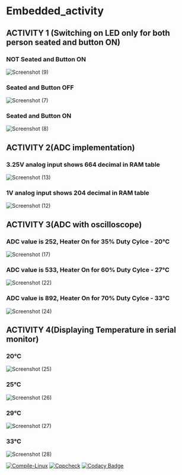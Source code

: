 # Embedded_activity
## ACTIVITY 1 (Switching on LED only for both person seated and button ON)
### NOT Seated and Button ON
![Screenshot (9)](https://user-images.githubusercontent.com/81116875/116706349-2cdcab00-a9eb-11eb-8e75-eef6bd6344ba.png)
###  Seated and Button OFF
![Screenshot (7)](https://user-images.githubusercontent.com/81116875/116706420-3f56e480-a9eb-11eb-8cb7-ab3e023788af.png)
### Seated and Button ON
![Screenshot (8)](https://user-images.githubusercontent.com/81116875/116706454-4847b600-a9eb-11eb-8efc-3c0dc95dd196.png)

## ACTIVITY 2(ADC implementation)
### 3.25V analog input shows 664 decimal in RAM table
![Screenshot (13)](https://user-images.githubusercontent.com/81116875/116716353-48e54a00-a9f5-11eb-9218-607d36fe45f0.png)
### 1V analog input shows 204 decimal in RAM table
![Screenshot (12)](https://user-images.githubusercontent.com/81116875/116716388-513d8500-a9f5-11eb-8ae8-e8c80cba09d1.png)

## ACTIVITY 3(ADC with oscilloscope)
### ADC value is 252, Heater On for 35% Duty Cylce - 20°C
![Screenshot (17)](https://user-images.githubusercontent.com/81116875/116735712-8acdba80-aa0c-11eb-82d4-ad3381415129.png)
### ADC value is 533, Heater On for 60% Duty Cylce - 27°C
![Screenshot (22)](https://user-images.githubusercontent.com/81116875/116736022-f57ef600-aa0c-11eb-8e51-69a3a79663af.png)
### ADC value is 892, Heater On for 70% Duty Cylce - 33°C
![Screenshot (24)](https://user-images.githubusercontent.com/81116875/116736295-527aac00-aa0d-11eb-9333-d942bef5f22f.png)

## ACTIVITY 4(Displaying Temperature in serial monitor)
### 20°C 
![Screenshot (25)](https://user-images.githubusercontent.com/81116875/116743664-df763300-aa16-11eb-9897-16aa7d26951c.png)
### 25°C 
![Screenshot (26)](https://user-images.githubusercontent.com/81116875/116743678-e56c1400-aa16-11eb-8403-07c5477c85e7.png)
### 29°C 
![Screenshot (27)](https://user-images.githubusercontent.com/81116875/116743695-eac95e80-aa16-11eb-8dfe-8e578b522755.png)
### 33°C 
![Screenshot (28)](https://user-images.githubusercontent.com/81116875/116743709-f026a900-aa16-11eb-8f34-f2842121219d.png)

[![Compile-Linux](https://github.com/amolkerkar/Embedded_activity/actions/workflows/Compile.yml/badge.svg)](https://github.com/amolkerkar/Embedded_activity/actions/workflows/Compile.yml)
[![Cppcheck](https://github.com/amolkerkar/Embedded_activity/actions/workflows/CodeQuality.yml/badge.svg)](https://github.com/amolkerkar/Embedded_activity/actions/workflows/CodeQuality.yml)
[![Codacy Badge](https://app.codacy.com/project/badge/Grade/df8266711d99463c8708217c895460ad)](https://www.codacy.com/gh/amolkerkar/Embedded_activity/dashboard?utm_source=github.com&amp;utm_medium=referral&amp;utm_content=amolkerkar/Embedded_activity&amp;utm_campaign=Badge_Grade)
